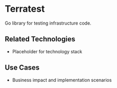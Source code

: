 # Terratest

Go library for testing infrastructure code.

## Related Technologies
- Placeholder for technology stack

## Use Cases
- Business impact and implementation scenarios
